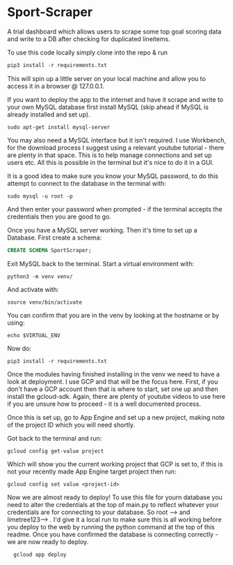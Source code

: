 # Sport-Scraper
A trial dashboard which allows users to scrape some top goal scoring data and write to a DB after checking for duplicated lineitems.

To use this code locally simply clone into the repo & run 

```python
pip3 install -r requirements.txt
```
This will spin up a little server on your local machine and allow you to access it in a browser @ 127.0.0.1. 

If you want to deploy the app to the internet and have it scrape and write to your own MySQL database first install MySQL (skip ahead if MySQL is already installed and set up). 
```linux
sudo apt-get install mysql-server
```
You may also need a MySQL interface but it isn't required. I use Workbench, for the download process I suggest using a relevant youtube tutorial - there are plenty in that space. This is to help manage connections and set up users etc. All this is possible in the terminal but it's nice to do it in a GUI. 

It is a good idea to make sure you know your MySQL password, to do this attempt to connect to the database in the terminal with:
```linux
sudo mysql -u root -p
```
And then enter your password when prompted - if the terminal accepts the credentials then you are good to go. 

Once you have a MySQL server working. Then it's time to set up a Database. First create a schema:
```sql
CREATE SCHEMA SportScraper;
```
Exit MySQL back to the terminal. Start a virtual environment with:
```linux
python3 -m venv venv/
```
And activate with:
```linux
source venv/bin/activate
```
You can confirm that you are in the venv by looking at the hostname or by using:
```linux
echo $VIRTUAL_ENV
```
Now do:
```linux
pip3 install -r requirements.txt
```
Once the modules having finished installing in the venv we need to have a look at deployment. I use GCP and that will be the focus here. First, if you don't have a GCP account then that is where to start, set one up and then install the gcloud-sdk. Again, there are plenty of youtube videos to use here if you are unsure how to proceed - it is a well documented process.

Once this is set up, go to App Engine and set up a new project, making note of the project ID which you will need shortly.

Got back to the terminal and run:
```linux
gcloud config get-value project
```
Which will show you the current working project that GCP is set to, if this is not your recently made App Engine target project then run:
```linux
gcloud config set value <project-id>
```
Now we are almost ready to deploy! To use this file for yourn database you need to alter the credentials at the top of main.py to reflect whatever your credentials are for connecting to your database. So root --> <your-username> and limetree123--> <your-passwd>. I'd give it a local run to make sure this is all working before you deploy to the web by running the python command at the top of this readme. Once you have confirmed the database is connecting correctly - we are now ready to deploy.

  
```linux
  gcloud app deploy
  ````
